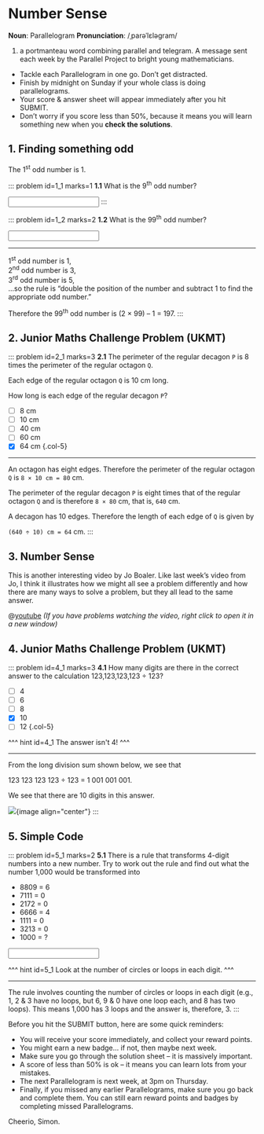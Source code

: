 # Number Sense

<div class="dictionary">

__Noun__: Parallelogram
__Pronunciation__: /ˌparəˈlɛləɡram/

1. a portmanteau word combining parallel and telegram. A message sent each
week by the Parallel Project to bright young mathematicians.

</div>

*	Tackle each Parallelogram in one go. Don’t get distracted.
*	Finish by midnight on Sunday if your whole class is doing parallelograms.
*	Your score & answer sheet will appear immediately after you hit SUBMIT.
*	Don’t worry if you score less than 50%, because it means you will learn something new when you __check the solutions__.


## 1. Finding something odd

The 1<sup>st</sup> odd number is 1.

::: problem id=1_1 marks=1
__1.1__ What is the 9<sup>th</sup> odd number?

<input solution="17"/>
:::

::: problem id=1_2 marks=2
__1.2__ What is the 99<sup>th</sup> odd number?

<input solution="197"/>

---

1<sup>st</sup> odd number is 1,  
2<sup>nd</sup> odd number is 3,  
3<sup>rd</sup> odd number is 5,  
...so the rule is “double the position of the number and subtract 1 to find the appropriate odd number.”

Therefore the 99<sup>th</sup> odd number is (2 × 99) – 1 = 197.
:::


## 2. Junior Maths Challenge Problem (UKMT)
<!--- 2018 (4) --->

::: problem id=2_1 marks=3
__2.1__ The perimeter of the regular decagon `P` is 8 times the perimeter of the regular octagon `Q`.  

Each edge of the regular octagon `Q` is 10 cm long.  

How long is each edge of the regular decagon `P`?

* [ ] 8 cm
* [ ] 10 cm
* [ ] 40 cm
* [ ] 60 cm
* [x] 64 cm
{.col-5}

---

An octagon has eight edges. Therefore the perimeter of the regular octagon `Q` is `8 × 10 cm = 80` cm.  

The perimeter of the regular decagon `P` is eight times that of the regular octagon `Q` and is therefore `8 × 80` cm, that is, `640` cm.  

A decagon has 10 edges. Therefore the length of each edge of `Q` is given by  

`(640 ÷ 10) cm = 64` cm.
:::


## 3. Number Sense

This is another interesting video by Jo Boaler. Like last week’s video from Jo, I think it illustrates how we might all see a problem differently and how there are many ways to solve a problem, but they all lead to the same answer.

@[youtube](wxE2Kur4AHc?rel=0) _(If you have problems watching the video, right click to open it in a new window)_


## 4. Junior Maths Challenge Problem (UKMT)
<!--- 2018 (11) --->

::: problem id=4_1 marks=3
__4.1__ How many digits are there in the correct answer to the calculation 123,123,123,123 ÷ 123?

* [ ] 4
* [ ] 6
* [ ] 8
* [x] 10
* [ ] 12
{.col-5}

^^^ hint id=4_1
The answer isn't 4!
^^^

---

From the long division sum shown below, we see that  

123 123 123 123 ÷ 123 = 1 001 001 001.  

We see that there are 10 digits in this answer.

![](/resources/7-32-number-sense/4-division-answer.png){image align="center"}
:::


## 5. Simple Code

::: problem id=5_1 marks=2
__5.1__ There is a rule that transforms 4-digit numbers into a new number. Try to work out  the rule and find out what the number 1,000 would be transformed into

* 8809 = 6
* 7111 = 0
* 2172 = 0
* 6666 = 4
* 1111 = 0
* 3213 = 0
* 1000 = ?

<input solution="3"/>

^^^ hint id=5_1
Look at the number of circles or loops in each digit.
^^^

---

The rule involves counting the number of circles or loops in each digit (e.g., 1, 2 & 3 have no loops, but 6, 9 & 0 have one loop each, and 8 has two loops). This means 1,000 has 3 loops and the answer is, therefore, 3.
:::


Before you hit the SUBMIT button, here are some quick reminders:

*	You will receive your score immediately, and collect your reward points.
*	You might earn a new badge... if not, then maybe next week.
*	Make sure you go through the solution sheet – it is massively important.
*	A score of less than 50% is ok – it means you can learn lots from your mistakes.
*	The next Parallelogram is next week, at 3pm on Thursday.
*	Finally, if you missed any earlier Parallelograms, make sure you go back and complete them. You can still earn reward points and badges by completing missed Parallelograms.

Cheerio,
Simon.
